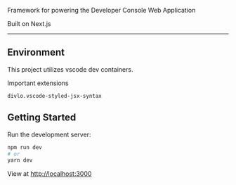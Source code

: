 Framework for powering the Developer Console Web Application

Built on Next.js

---

## Environment

This project utilizes vscode dev containers.

Important extensions
```
divlo.vscode-styled-jsx-syntax
```

## Getting Started

Run the development server:

```bash
npm run dev
# or
yarn dev
```

View at [http://localhost:3000](http://localhost:3000)